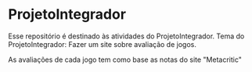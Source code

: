 # ProjetoIntegrador
Esse repositório é destinado às atividades do ProjetoIntegrador.
Tema do ProjetoIntegrador: Fazer um site sobre avaliação de jogos.

As avaliações de cada jogo tem como base as notas do site "Metacritic"


 
